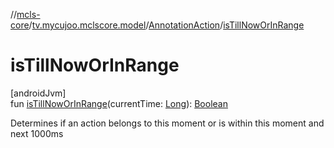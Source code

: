 //[mcls-core](../../../index.md)/[tv.mycujoo.mclscore.model](../index.md)/[AnnotationAction](index.md)/[isTillNowOrInRange](is-till-now-or-in-range.md)

# isTillNowOrInRange

[androidJvm]\
fun [isTillNowOrInRange](is-till-now-or-in-range.md)(currentTime: [Long](https://kotlinlang.org/api/latest/jvm/stdlib/kotlin/-long/index.html)): [Boolean](https://kotlinlang.org/api/latest/jvm/stdlib/kotlin/-boolean/index.html)

Determines if an action belongs to this moment or is within this moment and next 1000ms
